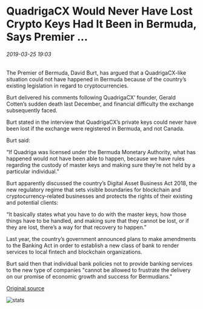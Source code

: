 # QuadrigaCX Would Never Have Lost Crypto Keys Had It Been in Bermuda, Says Premier ...

###### 2019-03-25 19:03

The Premier of Bermuda, David Burt, has argued that a QuadrigaCX-like situation could not have happened in Bermuda because of the country’s existing legislation in regard to cryptocurrencies.

Burt delivered his comments following QuadrigaCX’ founder, Gerald Cotten’s sudden death last December, and financial difficulty the exchange subsequently faced.

Burt stated in the interview that QuadrigaCX’s private keys could never have been lost if the exchange were registered in Bermuda, and not Canada.

Burt said:

“If Quadriga was licensed under the Bermuda Monetary Authority, what has happened would not have been able to happen, because we have rules regarding the custody of master keys and making sure they’re not held by a particular individual.”

Burt apparently discussed the country’s Digital Asset Business Act 2018, the new regulatory regime that sets visible boundaries for blockchain and cryptocurrency-related businesses and protects the rights of their existing and potential clients:

“It basically states what you have to do with the master keys, how those things have to be handled, and making sure that they cannot be lost, or if they are lost, there’s a way for that recovery to happen.”

Last year, the country’s government announced plans to make amendments to the Banking Act in order to establish a new class of bank to render services to local fintech and blockchain organizations.

Burt said then that individual bank policies not to provide banking services to the new type of companies "cannot be allowed to frustrate the delivery on our promise of economic growth and success for Bermudians."

[Original source](https://cointelegraph.com/news/quadrigacx-would-never-have-lost-crypto-keys-had-it-been-in-bermuda-says-premier)

![stats](https://c.statcounter.com/11760860/0/a89fa40b/1/ "stats")